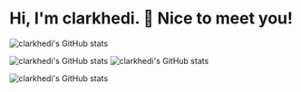 # Hi, I'm clarkhedi. 👋 Nice to meet you!

<!--**clarkhedi/clarkhedi** is a ✨ _special_ ✨ repository because its `README.md` (this file) appears on your GitHub profile.

Here are some ideas to get you started:

- 🔭 I’m currently working on ...
- 🌱 I’m currently learning ...
- 👯 I’m looking to collaborate on ...
- 🤔 I’m looking for help with ...
- 💬 Ask me about ...
- 📫 How to reach me: ...
- 😄 Pronouns: ...
- ⚡ Fun fact: ...
-->

![clarkhedi's GitHub stats](https://github-readme-stats.vercel.app/api?username=clarkhedi&show_icons=true&theme=dracula)

![clarkhedi's GitHub stats](https://github-readme-stats.vercel.app/api/pin/?username=clarkhedi&repo=Python-Basic-Introduction&theme=dracula)
![clarkhedi's GitHub stats](https://github-readme-stats.vercel.app/api/pin/?username=clarkhedi&repo=Python-Basic-Exercises&theme=dracula)

![clarkhedi's GitHub stats](https://github-readme-stats.vercel.app/api/top-langs/?username=clarkhedi&layout=compact&theme=dark)

